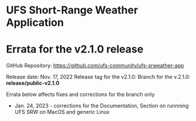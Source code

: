 # UFS Short-Range Weather Application
# Errata for the v2.1.0 release 

GitHub Repository: https://github.com/ufs-community/ufs-srweather-app

Release date: Nov. 17, 2022
Release tag for the v2.1.0: **<release-tag>** 
Branch for the v.2.1.0: **release/public-v2.1.0**

Errata below affects fixes and corrections for the branch only

   * Jan. 24, 2023 - corrections for the Documentation, Section on runnning UFS SRW on MacOS and generic Linux

